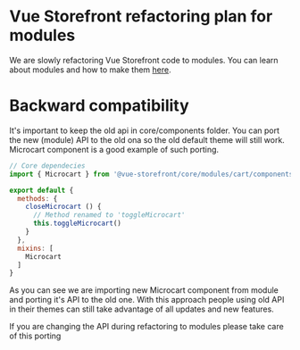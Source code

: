# Vue Storefront refactoring plan for modules

We are slowly refactoring Vue Storefront code to modules. You can learn about modules and how to make them [here](https://github.com/DivanteLtd/vue-storefront/blob/master/doc/api-modules/about-modules.md). 


# Backward compatibility

It's important to keep the old api in core/components folder. You can port the new (module) API to the old ona so the old default theme will still work. Microcart component is a good example of such porting.

````js
// Core dependecies
import { Microcart } from '@vue-storefront/core/modules/cart/components/Microcart.ts'

export default {
  methods: {
    closeMicrocart () {
      // Method renamed to 'toggleMicrocart'
      this.toggleMicrocart()
    }
  },
  mixins: [
    Microcart
  ]
}
````

As you can see we are importing new Microcart component from module and porting it's API to the old one. With this approach people using old API in their themes can still take advantage of all updates and new features.

If you are changing the API during refactoring to modules please take care of this porting

